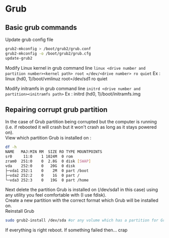 # Grub
## Basic grub commands
Update grub config file
```bash
grub2-mkconfig > /boot/grub2/grub.conf
grub2-mkconfig -o /boot/grub2/grub.cfg
update-grub2
```
Modify Linux kernel in grub command line
```linux <drive number and partition number><kernel path> root =/dev/<drive number> ro quiet```
Ex : linux (hd0, 1)/boot/vmlinuz root=/dev/sd1 ro quiet

Modify initramfs in grub command line
```initrd <drive number and partition><initramfs path>```
Ex : initrd (hd0, 1)/boot/initramfs.img

## Repairing corrupt grub partition
In the case of Grub partition being corrupted but the computer is running (i.e. if rebooted it will crash but it won't crash as long as it stays powered on).
<br>
View which partition Grub is installed on :
```bash
df -h
NAME   MAJ:MIN RM  SIZE RO TYPE MOUNTPOINTS
sr0     11:0    1 1024M  0 rom  
zram0  251:0    0  2.8G  0 disk [SWAP]
vda    252:0    0   20G  0 disk 
├─vda1 252:1    0    2M  0 part /boot
├─vda2 252:2    0    1G  0 part /
└─vda3 252:3    0   19G  0 part /home
```
Next delete the partition Grub is installed on (/dev/sda1 in this case) using any utility you feel comfortable with (I use fdisk).
<br>
Create a new partition with the correct format which Grub will be installed on.
<br>
Reinstall Grub
```bash
sudo grub2-install /dev/sda #or any volume which has a partition for Grub
```
If everything is right reboot. If something failed then... crap
